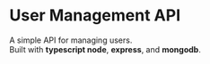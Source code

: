 # User Management API
A simple API for managing users.\
Built with **typescript node**, **express**, and **mongodb**.
